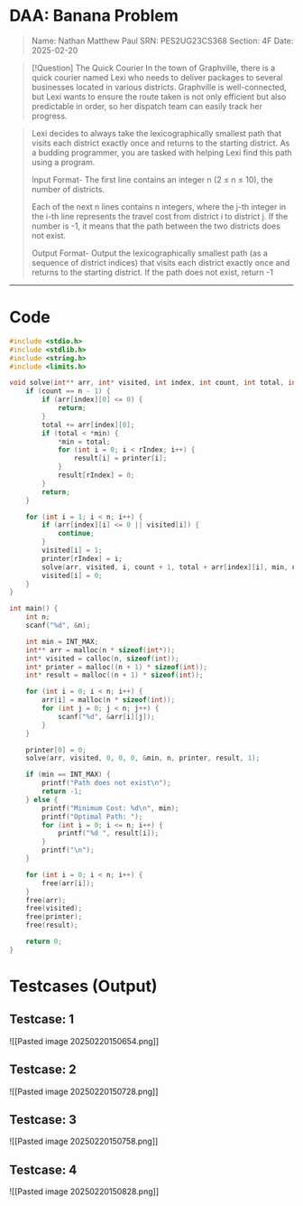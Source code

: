 # DAA: Banana Problem

> Name: Nathan Matthew Paul
> SRN: PES2UG23CS368
> Section: 4F
> Date: 2025-02-20

> [!Question]
>The Quick Courier In the town of Graphville, there is a quick courier named
>Lexi who needs to deliver packages to several businesses located in various
>districts. Graphville is well-connected, but Lexi wants to ensure the route
>taken is not only efficient but also predictable in order, so her dispatch
>team can easily track her progress.

> Lexi decides to always take the lexicographically smallest path that visits
> each district exactly once and returns to the starting district. As a budding
> programmer, you are tasked with helping Lexi find this path using a program.
>
> Input Format- The first line contains an integer n (2 ≤ n ≤ 10), the number of
> districts.
>
> Each of the next n lines contains n integers, where the j-th integer in the
> i-th line represents the travel cost from district i to district j. If the
> number is -1, it means that the path between the two districts does not exist.
>
> Output Format- Output the lexicographically smallest path (as a sequence of
> district indices) that visits each district exactly once and returns to the
> starting district. If the path does not exist, return -1

---

# Code

```c
#include <stdio.h>
#include <stdlib.h>
#include <string.h>
#include <limits.h>

void solve(int** arr, int* visited, int index, int count, int total, int* min, int n, int* printer, int* result, int rIndex) {
    if (count == n - 1) {
        if (arr[index][0] <= 0) {
            return;
        }
        total += arr[index][0];
        if (total < *min) {
            *min = total;
            for (int i = 0; i < rIndex; i++) {
                result[i] = printer[i];
            }
            result[rIndex] = 0;
        }
        return;
    }

    for (int i = 1; i < n; i++) {
        if (arr[index][i] <= 0 || visited[i]) {
            continue;
        }
        visited[i] = 1;
        printer[rIndex] = i;
        solve(arr, visited, i, count + 1, total + arr[index][i], min, n, printer, result, rIndex + 1);
        visited[i] = 0;
    }
}

int main() {
    int n;
    scanf("%d", &n);

    int min = INT_MAX;
    int** arr = malloc(n * sizeof(int*));
    int* visited = calloc(n, sizeof(int));
    int* printer = malloc((n + 1) * sizeof(int));
    int* result = malloc((n + 1) * sizeof(int));

    for (int i = 0; i < n; i++) {
        arr[i] = malloc(n * sizeof(int));
        for (int j = 0; j < n; j++) {
            scanf("%d", &arr[i][j]);
        }
    }

    printer[0] = 0;
    solve(arr, visited, 0, 0, 0, &min, n, printer, result, 1);

    if (min == INT_MAX) {
        printf("Path does not exist\n");
		return -1;
    } else {
        printf("Minimum Cost: %d\n", min);
        printf("Optimal Path: ");
        for (int i = 0; i <= n; i++) {
            printf("%d ", result[i]);
        }
        printf("\n");
    }

    for (int i = 0; i < n; i++) {
        free(arr[i]);
    }
    free(arr);
    free(visited);
    free(printer);
    free(result);

    return 0;
}
```

# Testcases (Output)

## Testcase: 1

![[Pasted image 20250220150654.png]]

## Testcase: 2

![[Pasted image 20250220150728.png]]

## Testcase: 3

![[Pasted image 20250220150758.png]]

## Testcase: 4

![[Pasted image 20250220150828.png]]
